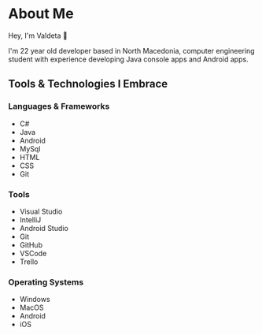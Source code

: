 # About Me

Hey, I'm Valdeta 👋

I'm 22 year old developer based in North Macedonia, computer engineering student with experience developing Java console apps and
Android apps.

## Tools & Technologies I Embrace

### Languages & Frameworks
* C#
* Java
* Android
* MySql
* HTML
* CSS
* Git

### Tools  
* Visual Studio
* IntelliJ
* Android Studio
* Git
* GitHub
* VSCode
* Trello

### Operating Systems

* Windows
* MacOS
* Android
* iOS


